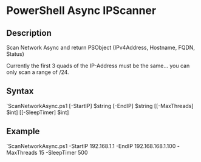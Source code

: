 # PowerShell Async IPScanner

## Description
Scan Network Async and return PSObject (IPv4Address, Hostname, FQDN, Status)

Currently the first 3 quads of the IP-Address must be the same... you can only scan a range of /24.

## Syntax
`ScanNetworkAsync.ps1 [-StartIP] $string [-EndIP] $string [[-MaxThreads] $int] [[-SleepTimer] $int]

## Example
`ScanNetworkAsync.ps1 -StartIP 192.168.1.1 -EndIP 192.168.168.1.100 -MaxThreads 15 -SleepTimer 500
